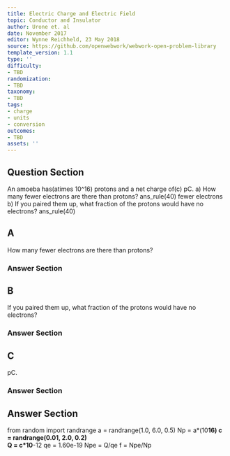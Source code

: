 ```yaml
---
title: Electric Charge and Electric Field
topic: Conductor and Insulator
author: Urone et. al
date: November 2017
editor: Wynne Reichheld, 23 May 2018
source: https://github.com/openwebwork/webwork-open-problem-library
template_version: 1.1
type: ''
difficulty:
- TBD
randomization:
- TBD
taxonomy:
- TBD
tags:
- charge
- units
- conversion
outcomes:
- TBD
assets: ''
---
```


## Question Section 

An amoeba has(atimes 10^16) protons and a net charge of(c) pC. 
a) How many fewer electrons are there than protons? 
ans_rule(40) fewer electrons
b) If you paired them up, what fraction of the protons would have no electrons?
ans_rule(40)

## A
How many fewer electrons are there than protons? 
### Answer Section
## B
If you paired them up, what fraction of the protons would have no electrons?
### Answer Section
## C
pC. 
### Answer Section


## Answer Section

from random import randrange
a = randrange(1.0, 6.0, 0.5) 
Np = a*(10**16)
c = randrange(0.01, 2.0, 0.2)   
Q = c*10**-12
qe = 1.60e-19
Npe = Q/qe
f = Npe/Np